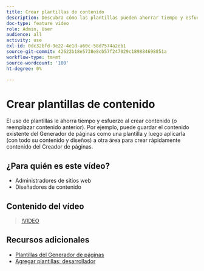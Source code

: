 ```yaml
---
title: Crear plantillas de contenido
description: Descubra cómo las plantillas pueden ahorrar tiempo y esfuerzo al crear contenido o reemplazar contenido antiguo.
doc-type: feature video
role: Admin, User
audience: all
activity: use
exl-id: 0dc32bfd-9e22-4e1d-a60c-58d7574a2eb1
source-git-commit: 42622b18e5738e8cb57f247029c189884698851a
workflow-type: tm+mt
source-wordcount: '100'
ht-degree: 0%

---
```


# Crear plantillas de contenido

El uso de plantillas le ahorra tiempo y esfuerzo al crear contenido (o reemplazar contenido anterior). Por ejemplo, puede guardar el contenido existente del Generador de páginas como una plantilla y luego aplicarla (con todo su contenido y diseños) a otra área para crear rápidamente contenido del Creador de páginas.

## ¿Para quién es este vídeo?

- Administradores de sitios web
- Diseñadores de contenido

## Contenido del vídeo

>[!VIDEO](https://video.tv.adobe.com/v/343787?quality=12&learn=on)

## Recursos adicionales

- [Plantillas del Generador de páginas](https://docs.magento.com/user-guide/cms/page-builder-templates.html)
- [Agregar plantillas: desarrollador](https://devdocs.magento.com/page-builder/docs/content-types/create/add-templates.html)
